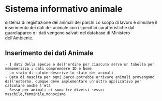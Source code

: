 # Sistema informativo animale
 sistema di registazione dei animali dei parchi 
 Lo scopo di lavoro è simulare il inserimento dei dati dei animale con i specifici caratteristiche dal guardiaparco e i dati vengono salvati nel database di Ministero dell'Ambiente.
## Inserimento dei dati Animale
    - I dati della specie e dell'ordine per ciascuno serve un tabella per memomerizza i dati comprendere ID e Nome
    - Lo stato di salute descrive lo stato dei animali
    - Data di nascita per ogni parco potrebbe arrivare animali provengono dall'esterno, dunque deve implementare un'altra applicativo per calcolare anche l'età
    - Sesso per animali ci sono tre diversi sesso: maschile,femminile,monocismo
    
